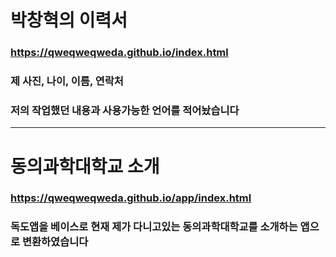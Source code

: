 # 박창혁의 이력서
### https://qweqweqweda.github.io/index.html

### 제 사진, 나이, 이름, 연락처
### 저의 작업했던 내용과 사용가능한 언어를 적어놨습니다

*****************

# 동의과학대학교 소개
### https://qweqweqweda.github.io/app/index.html

### 독도앱을 베이스로 현재 제가 다니고있는 동의과학대학교를 소개하는 앱으로 변환하였습니다
